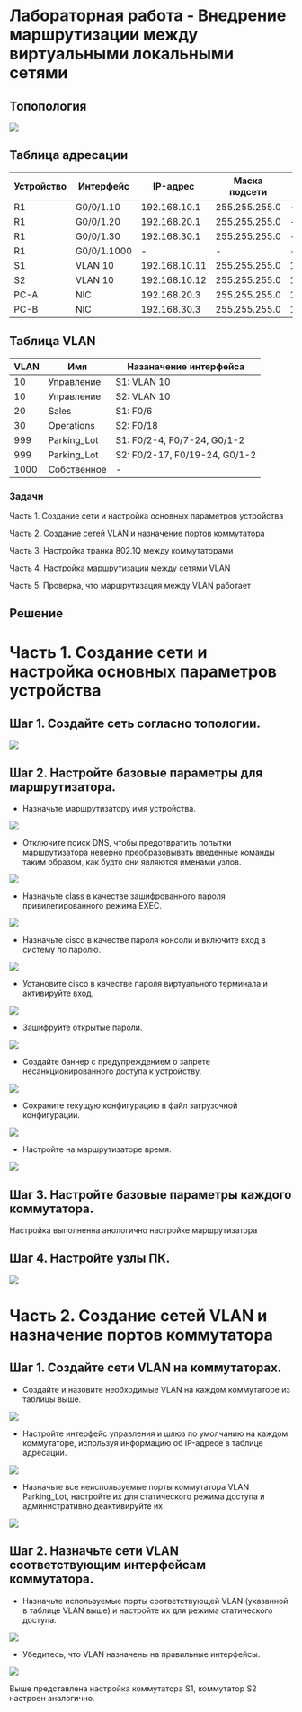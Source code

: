 # Лабораторная работа - Внедрение маршрутизации между виртуальными локальными сетями

## Топопология

![](1.PNG)

## Таблица адресации

| Устройство    | Интерфейс   | IP-адрес  | Маска подсети | Шлюз по умолчанию |
|-----------------|---------------|-------------------------|-------------------|---------|
| R1 | G0/0/1.10   | 192.168.10.1  |   255.255.255.0   | - |
| R1 | G0/0/1.20   | 192.168.20.1 |    255.255.255.0  | - |
| R1 | G0/0/1.30   | 192.168.30.1|    255.255.255.0  | - |
| R1 | G0/0/1.1000 | - |    -  | - |
| S1 | VLAN 10      | 192.168.10.11 |    255.255.255.0  | 192.168.10.1 |
| S2 | VLAN 10      | 192.168.10.12 |    255.255.255.0  | 192.168.10.1 |
| PC-A | NIC      | 192.168.20.3 |    255.255.255.0  | 192.168.20.1 |
| PC-B | NIC      | 192.168.30.3 |    255.255.255.0  | 192.168.30.1 |

## Таблица VLAN

| VLAN   | Имя   | Назаначение интерфейса  |
|-----------------|---------------|-------------------------|
| 10 | Управление   | S1: VLAN 10   |
| 10 | Управление   | S2: VLAN 10  |
| 20 | Sales  | S1: F0/6 |
| 30 | Operations   | S2: F0/18| 
| 999 | Parking_Lot | S1: F0/2-4, F0/7-24, G0/1-2 |
| 999 | Parking_Lot | S2: F0/2-17, F0/19-24, G0/1-2 |
| 1000 | Собственное      | - |

### Задачи

Часть 1. Создание сети и настройка основных параметров устройства

Часть 2. Создание сетей VLAN и назначение портов коммутатора

Часть 3. Настройка транка 802.1Q между коммутаторами

Часть 4. Настройка маршрутизации между сетями VLAN

Часть 5. Проверка, что маршрутизация между VLAN работает

## Решение

# Часть 1. Создание сети и настройка основных параметров устройства

## Шаг 1. Создайте сеть согласно топологии.

![](1.PNG)

## Шаг 2. Настройте базовые параметры для маршрутизатора.

* Назначьте маршрутизатору имя устройства.

![](2.PNG)

* Отключите поиск DNS, чтобы предотвратить попытки маршрутизатора неверно преобразовывать введенные команды таким образом, как будто они являются именами узлов.

![](3.PNG)

* Назначьте class в качестве зашифрованного пароля привилегированного режима EXEC.

![](4.PNG)

* Назначьте cisco в качестве пароля консоли и включите вход в систему по паролю.

![](5.PNG)

* Установите cisco в качестве пароля виртуального терминала и активируйте вход.

![](6.PNG)

* Зашифруйте открытые пароли.

![](7.PNG)

* Создайте баннер с предупреждением о запрете несанкционированного доступа к устройству.

![](8.PNG)

* Сохраните текущую конфигурацию в файл загрузочной конфигурации.

![](9.PNG)

* Настройте на маршрутизаторе время.

![](10.PNG)

## Шаг 3. Настройте базовые параметры каждого коммутатора.

Настройка выполненна анологично настройке маршрутизатора

## Шаг 4. Настройте узлы ПК.

![](11.PNG)

# Часть 2. Создание сетей VLAN и назначение портов коммутатора

## Шаг 1. Создайте сети VLAN на коммутаторах.

* Создайте и назовите необходимые VLAN на каждом коммутаторе из таблицы выше.

![](12.PNG)

* Настройте интерфейс управления и шлюз по умолчанию на каждом коммутаторе, используя информацию об IP-адресе в таблице адресации.

![](13.PNG)

* Назначьте все неиспользуемые порты коммутатора VLAN Parking_Lot, настройте их для статического режима доступа и административно деактивируйте их.

![](14.PNG)

## Шаг 2. Назначьте сети VLAN соответствующим интерфейсам коммутатора.

* Назначьте используемые порты соответствующей VLAN (указанной в таблице VLAN выше) и настройте их для режима статического доступа.

![](15.PNG)

* Убедитесь, что VLAN назначены на правильные интерфейсы.

![](16.PNG)

Выше представлена настройка коммутатора S1, коммутатор S2 настроен аналогично.
